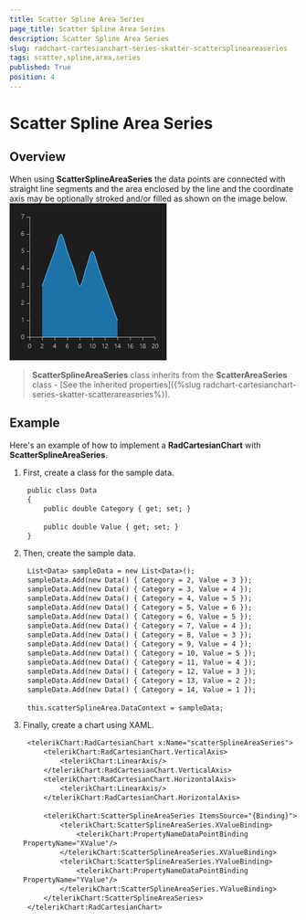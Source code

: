 ```yaml
---
title: Scatter Spline Area Series
page_title: Scatter Spline Area Series
description: Scatter Spline Area Series
slug: radchart-cartesianchart-series-skatter-scattersplineareaseries
tags: scatter,spline,area,series
published: True
position: 4
---
```


# Scatter Spline Area Series



## Overview

When using **ScatterSplineAreaSeries** the data points are connected with straight line segments and the area enclosed by the line and the coordinate axis may be optionally stroked and/or filled as shown on the image below.
![Scatter Spline Area Series](images/ScatterSplineAreaSeries.png)

>**ScatterSplineAreaSeries** class inherits from the **ScatterAreaSeries** class -
[See the inherited properties]({%slug radchart-cartesianchart-series-skatter-scatterareaseries%}).

## Example

Here's an example of how to implement a **RadCartesianChart** with **ScatterSplineAreaSeries**.

1. First, create a class for the sample data.
	
		public class Data
		{
			public double Category { get; set; }
		
			public double Value { get; set; }
		}

1. Then, create the sample data.

		List<Data> sampleData = new List<Data>();
		sampleData.Add(new Data() { Category = 2, Value = 3 });
		sampleData.Add(new Data() { Category = 3, Value = 4 });
		sampleData.Add(new Data() { Category = 4, Value = 5 });
		sampleData.Add(new Data() { Category = 5, Value = 6 });
		sampleData.Add(new Data() { Category = 6, Value = 5 });
		sampleData.Add(new Data() { Category = 7, Value = 4 });
		sampleData.Add(new Data() { Category = 8, Value = 3 });
		sampleData.Add(new Data() { Category = 9, Value = 4 });
		sampleData.Add(new Data() { Category = 10, Value = 5 });
		sampleData.Add(new Data() { Category = 11, Value = 4 });
		sampleData.Add(new Data() { Category = 12, Value = 3 });
		sampleData.Add(new Data() { Category = 13, Value = 2 });
		sampleData.Add(new Data() { Category = 14, Value = 1 });
		
		this.scatterSplineArea.DataContext = sampleData;

1. Finally, create a chart using XAML.

		<telerikChart:RadCartesianChart x:Name="scatterSplineAreaSeries">
		    <telerikChart:RadCartesianChart.VerticalAxis>
		        <telerikChart:LinearAxis/>
		    </telerikChart:RadCartesianChart.VerticalAxis>
		    <telerikChart:RadCartesianChart.HorizontalAxis>
		        <telerikChart:LinearAxis/>
		    </telerikChart:RadCartesianChart.HorizontalAxis>
		
		    <telerikChart:ScatterSplineAreaSeries ItemsSource="{Binding}">
		        <telerikChart:ScatterSplineAreaSeries.XValueBinding>
		            <telerikChart:PropertyNameDataPointBinding PropertyName="XValue"/>
		        </telerikChart:ScatterSplineAreaSeries.XValueBinding>
		        <telerikChart:ScatterSplineAreaSeries.YValueBinding>
		            <telerikChart:PropertyNameDataPointBinding PropertyName="YValue"/>
		        </telerikChart:ScatterSplineAreaSeries.YValueBinding>
		    </telerikChart:ScatterSplineAreaSeries>
		</telerikChart:RadCartesianChart>
